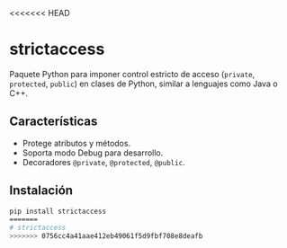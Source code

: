 <<<<<<< HEAD
# strictaccess

Paquete Python para imponer control estricto de acceso (`private`, `protected`, `public`) en clases de Python, similar a lenguajes como Java o C++.

## Características
- Protege atributos y métodos.
- Soporta modo Debug para desarrollo.
- Decoradores `@private`, `@protected`, `@public`.

## Instalación
```bash
pip install strictaccess
=======
# strictaccess
>>>>>>> 0756cc4a41aae412eb49061f5d9fbf708e8deafb
